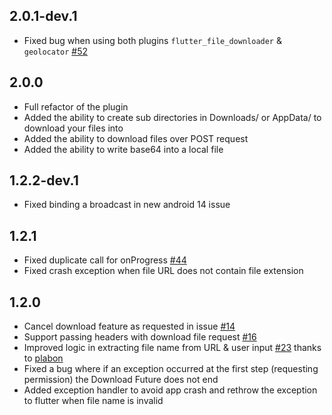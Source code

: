 ## 2.0.1-dev.1

- Fixed bug when using both plugins `flutter_file_downloader` & `geolocator` [#52](https://github.com/abdallah-odeh/flutter_file_downloader/issues/52)

## 2.0.0

- Full refactor of the plugin
- Added the ability to create sub directories in Downloads/ or AppData/ to download your files into
- Added the ability to download files over POST request
- Added the ability to write base64 into a local file 

## 1.2.2-dev.1

- Fixed binding a broadcast in new android 14 issue

## 1.2.1

- Fixed duplicate call for onProgress [#44](https://github.com/abdallah-odeh/flutter_file_downloader/issues/44)
- Fixed crash exception when file URL does not contain file extension

## 1.2.0

- Cancel download feature as requested in issue [#14](https://github.com/abdallah-odeh/flutter_file_downloader/issues/14)
- Support passing headers with download file request [#16](https://github.com/abdallah-odeh/flutter_file_downloader/issues/16)
- Improved logic in extracting file name from URL & user input [#23](https://github.com/abdallah-odeh/flutter_file_downloader/issues/23) thanks to [plabon](https://github.com/plabon)
- Fixed a bug where if an exception occurred at the first step (requesting permission) the Download Future does not end
- Added exception handler to avoid app crash and rethrow the exception to flutter when file name is invalid